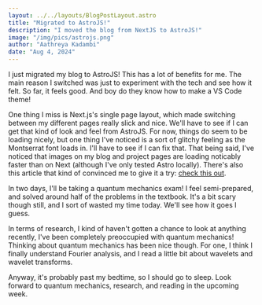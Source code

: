 ```yaml
---
layout: ../../layouts/BlogPostLayout.astro
title: "Migrated to AstroJS!"
description: "I moved the blog from NextJS to AstroJS!"
image: "/img/pics/astrojs.png"
author: "Aathreya Kadambi"
date: "Aug 4, 2024"
---
```


I just migrated my blog to AstroJS! This has a lot of benefits for me. The main reason I switched was just to experiment with the tech and see how it felt. So far, it feels good. And boy do they know how to make a VS Code theme!

One thing I miss is Next.js's single page layout, which made switching between my different pages really slick and nice. We'll have to see if I can get that kind of look and feel from AstroJS. For now, things do seem to be loading nicely, but one thing I've noticed is a sort of glitchy feeling as the Montserrat font loads in. I'll have to see if I can fix that. That being said, I've noticed that images on my blog and project pages are loading noticably faster than on Next (although I've only tested Astro locally). There's also this article that kind of convinced me to give it a try: [check this out](https://johnzanussi.com/posts/nextjs-to-astro-migration).

In two days, I'll be taking a quantum mechanics exam! I feel semi-prepared, and solved around half of the problems in the textbook. It's a bit scary though still, and I sort of wasted my time today. We'll see how it goes I guess.

In terms of research, I kind of haven't gotten a chance to look at anything recently, I've been completely preoccupied with quantum mechanics! Thinking about quantum mechanics has been nice though. For one, I think I finally understand Fourier analysis, and I read a little bit about wavelets and wavelet transforms.

Anyway, it's probably past my bedtime, so I should go to sleep. Look forward to quantum mechanics, research, and reading in the upcoming week.